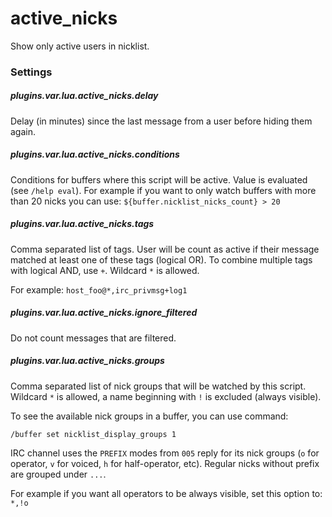 active_nicks
===============

Show only active users in nicklist.

### Settings

##### plugins.var.lua.active_nicks.delay

Delay (in minutes) since the last message from a user before hiding them again.

##### plugins.var.lua.active_nicks.conditions

Conditions for buffers where this script will be active. Value is evaluated (see
`/help eval`). For example if you want to only watch buffers with more than 20
nicks you can use: `${buffer.nicklist_nicks_count} > 20`

##### plugins.var.lua.active_nicks.tags

Comma separated list of tags. User will be count as active if their message
matched at least one of these tags (logical OR). To combine multiple tags with
logical AND, use `+`. Wildcard `*` is allowed.

For example: `host_foo@*,irc_privmsg+log1`

##### plugins.var.lua.active_nicks.ignore_filtered

Do not count messages that are filtered.

##### plugins.var.lua.active_nicks.groups

Comma separated list of nick groups that will be watched by this script.
Wildcard `*` is allowed, a name beginning with `!` is excluded (always
visible).

To see the available nick groups in a buffer, you can use command:

    /buffer set nicklist_display_groups 1

IRC channel uses the `PREFIX` modes from `005` reply for its nick groups
(`o` for operator, `v` for voiced, `h` for half-operator, etc).  Regular nicks
without prefix are grouped under `...`.

For example if you want all operators to be always visible, set this option to:
`*,!o`
